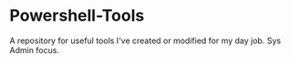 # Powershell-Tools
A repository for useful tools I've created or modified for my day job. Sys Admin focus.
